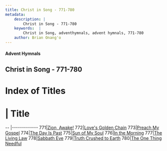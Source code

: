 ```yaml
---
title: Christ in Song - 771-780
metadata:
    description: |
        Christ in Song - 771-780
    keywords:  |
        Christ in Song, adventhymnals, advent hymnals, 771-780
    author: Brian Onang'o
---
```


#### Advent Hymnals
## Christ in Song - 771-780

# Index of Titles
# | Title                        
-- |-------------
771|[Zion, Awake!](/christ-in-song/CIS/701-800/771-780/Zion,-Awake!)
772|[Love's Golden Chain](/christ-in-song/CIS/701-800/771-780/Love's-Golden-Chain)
773|[Preach My Gospel](/christ-in-song/CIS/701-800/771-780/Preach-My-Gospel)
774|[The Day Is Past](/christ-in-song/CIS/701-800/771-780/The-Day-Is-Past)
775|[Sun of My Soul](/christ-in-song/CIS/701-800/771-780/Sun-of-My-Soul)
776|[In the Morning](/christ-in-song/CIS/701-800/771-780/In-the-Morning)
777|[The Living Law](/christ-in-song/CIS/701-800/771-780/The-Living-Law)
778|[Sabbath Eve](/christ-in-song/CIS/701-800/771-780/Sabbath-Eve)
779|[Truth Crushed to Earth](/christ-in-song/CIS/701-800/771-780/Truth-Crushed-to-Earth)
780|[The One Thing Needful](/christ-in-song/CIS/701-800/771-780/The-One-Thing-Needful)